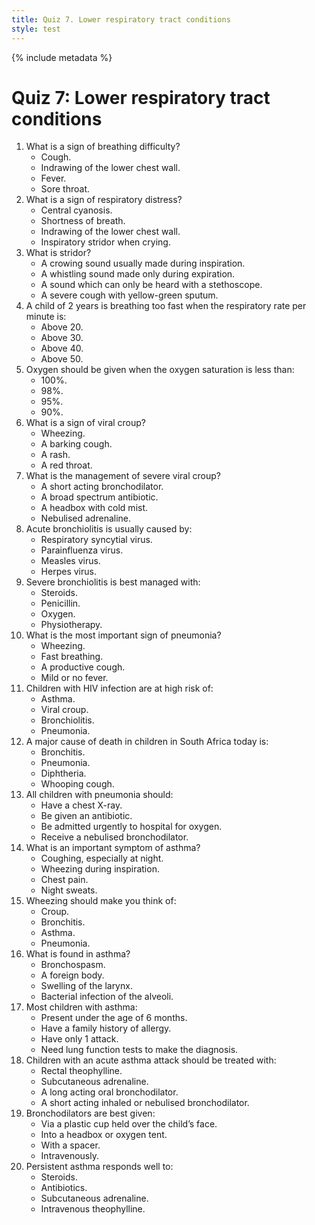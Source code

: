 ```yaml
---
title: Quiz 7. Lower respiratory tract conditions
style: test
---
```


{% include metadata %}

# Quiz 7: Lower respiratory tract conditions

1.	What is a sign of breathing difficulty?
	-	Cough.
	+	Indrawing of the lower chest wall.
	-	Fever.
	-	Sore throat.
2.	What is a sign of respiratory distress?
	+	Central cyanosis.
	-	Shortness of breath.
	-	Indrawing of the lower chest wall.
	-	Inspiratory stridor when crying.
3.	What is stridor?
	+	A crowing sound usually made during inspiration.
	-	A whistling sound made only during expiration.
	-	A sound which can only be heard with a stethoscope.
	-	A severe cough with yellow-green sputum.
4.	A child of 2 years is breathing too fast when the respiratory rate per minute is:
	-	Above 20.
	-	Above 30.
	+	Above 40.
	-	Above 50.	
5.	Oxygen should be given when the oxygen saturation is less than:
	-	100%.
	-	98%.
	-	95%.
	+	90%.
6.	What is a sign of viral croup?
	-	Wheezing.
	+	A barking cough.
	-	A rash.
	-	A red throat.
7.	What is the management of severe viral croup?
	-	A short acting bronchodilator.
	-	A broad spectrum antibiotic.
	-	A headbox with cold mist.
	+	Nebulised adrenaline.
8.	Acute bronchiolitis is usually caused by:
	+	Respiratory syncytial virus.
	-	Parainfluenza virus.
	-	Measles virus.
	-	Herpes virus.
9.	Severe bronchiolitis is best managed with:
	-	Steroids.
	-	Penicillin.
	+	Oxygen.
	-	Physiotherapy.
10.	What is the most important sign of pneumonia?
	-	Wheezing.
	+	Fast breathing.
	-	A productive cough.
	-	Mild or no fever.
11.	Children with HIV infection are at high risk of:
	-	Asthma.
	-	Viral croup.
	-	Bronchiolitis.
	+	Pneumonia.
12.	A major cause of death in children in South Africa today is:
	-	Bronchitis.
	+	Pneumonia.
	-	Diphtheria.
	-	Whooping cough.
13.	All children with pneumonia should:
	-	Have a chest X-ray.
	+	Be given an antibiotic.
	-	Be admitted urgently to hospital for oxygen.
	-	Receive a nebulised bronchodilator.
14.	What is an important symptom of asthma?
	+	Coughing, especially at night.
	-	Wheezing during inspiration.
	-	Chest pain.
	-	Night sweats.
15.	Wheezing should make you think of:
	-	Croup.
	-	Bronchitis.
	+	Asthma.
	-	Pneumonia.
16.	What is found in asthma?
	+	Bronchospasm.
	-	A foreign body.
	-	Swelling of the larynx.
	-	Bacterial infection of the alveoli.
17.	Most children with asthma:
	-	Present under the age of 6 months.
	+	Have a family history of allergy.
	-	Have only 1 attack.
	-	Need lung function tests to make the diagnosis.
18.	Children with an acute asthma attack should be treated with:
	-	Rectal theophylline.
	-	Subcutaneous adrenaline.
	+	A long acting oral bronchodilator.
	-	A short acting inhaled or nebulised bronchodilator.
19.	Bronchodilators are best given:
	-	Via a plastic cup held over the child’s face.
	-	Into a headbox or oxygen tent.
	-	With a spacer.
	+	Intravenously.
20.	Persistent asthma responds well to:
	+	Steroids.
	-	Antibiotics.
	-	Subcutaneous adrenaline.
	-	Intravenous theophylline.
